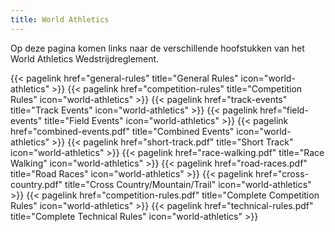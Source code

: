 ```yaml
---
title: World Athletics
---
```


Op deze pagina komen links naar de verschillende hoofstukken van het World Athletics Wedstrijdreglement.
<br>

</section>

<section class="flex flex-col flex-wrap min-w-full mt-4 sm:min-w-0">
{{< pagelink href="general-rules" title="General Rules" icon="world-athletics" >}}
{{< pagelink href="competition-rules" title="Competition Rules" icon="world-athletics" >}}
{{< pagelink href="track-events" title="Track Events" icon="world-athletics" >}}
{{< pagelink href="field-events" title="Field Events" icon="world-athletics" >}}
{{< pagelink href="combined-events.pdf" title="Combined Events" icon="world-athletics" >}}
{{< pagelink href="short-track.pdf" title="Short Track" icon="world-athletics" >}}
{{< pagelink href="race-walking.pdf" title="Race Walking" icon="world-athletics" >}}
{{< pagelink href="road-races.pdf" title="Road Races" icon="world-athletics" >}}
{{< pagelink href="cross-country.pdf" title="Cross Country/Mountain/Trail" icon="world-athletics" >}}
{{< pagelink href="competition-rules.pdf" title="Complete Competition Rules" icon="world-athletics" >}}
{{< pagelink href="technical-rules.pdf" title="Complete Technical Rules" icon="world-athletics" >}}